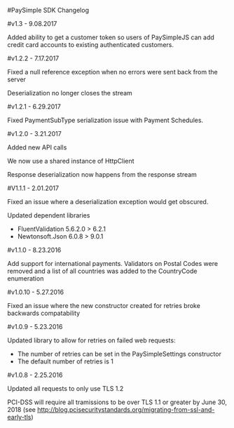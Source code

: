 #PaySimple SDK Changelog

#v1.3 - 9.08.2017

Added ability to get a customer token so users of PaySimpleJS can add credit card accounts to existing authenticated customers.

#v1.2.2 - 7.17.2017

Fixed a null reference exception when no errors were sent back from the server

Deserialization no longer closes the stream

#v1.2.1 - 6.29.2017

Fixed PaymentSubType serialization issue with Payment Schedules.

#v1.2.0 - 3.21.2017

Added new API calls

We now use a shared instance of HttpClient

Response deserialization now happens from the response stream


#V1.1.1 - 2.01.2017

Fixed an issue where a deserialization exception would get obscured.

Updated dependent libraries

* FluentValidation 5.6.2.0 > 6.2.1
* Newtonsoft.Json 6.0.8 > 9.0.1

#v1.1.0 - 8.23.2016

Add support for international payments. Validators on Postal Codes were removed and a list of all countries was added to the CountryCode enumeration

#v1.0.10 - 5.27.2016

Fixed an issue where the new constructor created for retries broke backwards compatability

#v1.0.9 - 5.23.2016

Updated library to allow for retries on failed web requests:

* The number of retries can be set in the PaySimpleSettings constructor
* The default number of retries is 1


#v1.0.8 - 2.25.2016

Updated all requests to only use TLS 1.2 

PCI-DSS will require all tramissions to be over TLS 1.1 or greater by June 30, 2018 (see http://blog.pcisecuritystandards.org/migrating-from-ssl-and-early-tls)


